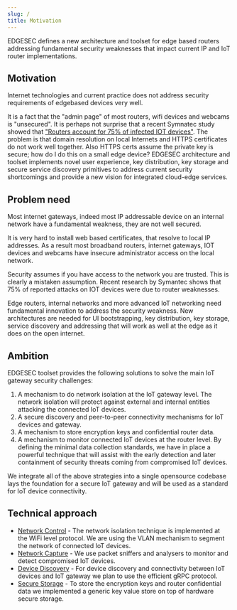 ```yaml
---
slug: /
title: Motivation
---
```


EDGESEC defines a new architecture and toolset for edge based routers addressing fundamental security weaknesses that impact current IP and IoT router implementations.

## Motivation

Internet technologies and current practice does not address security requirements of edgebased devices very well.

It is a fact that the "admin page" of most routers, wifi devices and webcams is "unsecured". It is perhaps not surprise that a recent Symnatec study showed that ["Routers account for 75% of infected IOT devices"](https://docs.broadcom.com/docs/istr-24-2019-en). The problem is that domain resolution on local Internets and HTTPS certificates do not work well together. Also HTTPS certs assume the private key is secure; how do I do this on a small edge device? EDGESEC architecture and toolset implements novel user experience, key distribution, key storage and secure service discovery primitives to address current security shortcomings and provide a new vision for integrated cloud-edge services.

## Problem need

Most internet gateways, indeed most IP addressable device on an internal network have a fundamental weakness, they are not well secured.

It is very hard to install web based certificates, that resolve to local IP addresses. As a result most broadband routers, internet gateways, IOT devices and webcams have insecure administrator access on the local network.

Security assumes if you have access to the network you are trusted. This is clearly a mistaken assumption. Recent research by Symantec shows that 75% of reported attacks on IOT devices were due to router weaknesses.

Edge routers, internal networks and more advanced IoT networking need fundamental innovation to address the security weakness. New architectures are needed for UI bootstrapping, key distribution, key storage, service discovery and addressing that will work as well at the edge as it does on the open internet.

## Ambition

EDGESEC toolset provides the following solutions to solve the main IoT gateway security challenges:
1. A mechanism to do network isolation at the IoT gateway level. The network isolation will protect against external and internal entities attacking the connected IoT devices.
2. A secure discovery and peer-to-peer connectivity mechanisms for IoT devices and gateway.
3. A mechanism to store encryption keys and confidential router data.
4. A mechanism to monitor connected IoT devices at the router level. By defining the minimal data collection standards, we have in place a powerful technique that will assist with the early detection and later containment of security threats coming from compromised IoT devices.

We integrate all of the above strategies into a single opensource codebase lays the foundation for a secure IoT gateway and will be used as a standard for IoT device connectivity.

## Technical approach

* [Network Control](control.md) - The network isolation technique is implemented at the WiFi level protocol. We are using the VLAN mechanism to segment the network of connected IoT devices.
* [Network Capture](capture.md) - We use packet sniffers and analysers to monitor and detect compromised IoT devices.
* [Device Discovery](discovery.md) - For device discovery and connectivity between IoT devices and IoT gateway we plan to use the efficient gRPC protocol.
* [Secure Storage](storage.md) - To store the encryption keys and router confidential data we implemented a generic key value store on top of hardware secure storage.
